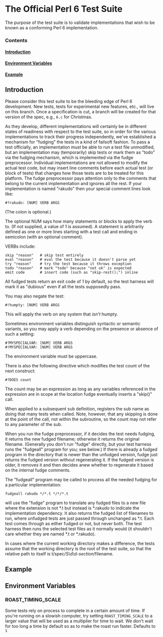 # The Official Perl 6 Test Suite

The purpose of the test suite is to validate implementations that wish to be known
as a conforming Perl 6 implementation.

### Contents

####  [Introduction](#introduction-1)

####  [Environment Variables](#environment-variables-1)

####  [Example](#example-1)

## Introduction

Please consider this test suite to be the bleeding edge of Perl 6
development. New tests, tests for experimental new features, etc.,
will live on this branch. Once a specification is cut, a branch
will be created for that version of the spec, e.g., `6.c` for Christmas.

As they develop, different implementations will certainly be in
different states of readiness with respect to the test suite, so
in order for the various implementations to track their progress
independently, we've established a mechanism for "fudging" the
tests in a kind of failsoft fashion.  To pass a test officially,
an implementation must be able to run a test file unmodified, but an
implementation may (temporarily) skip tests or mark them as "todo" via
the fudging mechanism, which is implemented via the fudge preprocessor.
Individual implementations are not allowed to modify the actual test
code, but may insert line comments before each actual test (or block
of tests) that changes how those tests are to be treated for this
platform.  The fudge preprocessor pays attention only to the comments
that belong to the current implementation and ignores all the rest.  If your
implementation is named "rakudo" then your special comment lines look like:

    #?rakudo: [NUM] VERB ARGS

(The colon is optional.)

The optional NUM says how many statements or blocks to apply the
verb to.  (If not supplied, a value of 1 is assumed).  A statement
is arbitrarily defined as one or more lines starting with a test call
and ending in semicolon (with an optional comment).

VERBs include:

    skip "reason"	# skip test entirely
    eval "reason"	# eval the test because it doesn't parse yet
    try "reason"	# try the test because it throws exception
    todo "reason"	# mark "todo" because "not ok" is expected
    emit code		# insert code (such as "skip-rest();") inline

All fudged tests return an exit code of 1 by default, so the test harness
will mark it as "dubious" even if all the tests supposedly pass.

You may also negate the test:

    #!humpty: [NUM] VERB ARGS

This will apply the verb on any system that *isn't* humpty.

Sometimes environment variables distinguish syntactic or semantic
variants, so you may apply a verb depending on the presence or absence
of such a setting:

    #?MYSPECIALVAR: [NUM] VERB ARGS
    #!MYSPECIALVAR: [NUM] VERB ARGS

The environment variable must be uppercase.

There is also the following directive which modifies the test count of
the next construct:

    #?DOES count

The count may be an expression as long as any variables referenced in
the expression are in scope at the location fudge eventually inserts a
"skip()" call.

When applied to a subsequent sub definition, registers the sub name as
doing that many tests when called.  Note, however, that any skipping
is done at the point of the call, not within the subroutine, so the count
may not refer to any parameter of the sub.

When you run the fudge preprocessor, if it decides the test needs
fudging, it returns the new fudged filename; otherwise it returns
the original filename.  (Generally you don't run "fudge" directly,
but your test harness runs the "fudgeall" program for you; see below.)
If there is already a fudged program in the directory that is newer
than the unfudged version, fudge just returns the fudged version
without regenerating it.  If the fudged version is older, it removes
it and then decides anew whether to regenerate it based on the internal
fudge comments.

The "fudgeall" program may be called to process all the needed fudging
for a particular implementation:

    fudgeall rakudo */*.t */*/*.t

will use the "fudge" program to translate any fudged files to a new
file where the extension is not *.t but instead is *.rakudo to indicate
the implementation dependency.  It also returns the fudged list of filenames
to run, where unfudged tests are just passed through unchanged as *.t.
Each test comes through as either fudged or not, but never both.
The test harness then runs the selected test files as it normally
would (it shouldn't care whether they are named *.t or *.rakudo).

In cases where the current working directory makes a difference, the tests
assume that the working directory is the root of the test suite, so that the
relative path to itself is t/spec/S\d\d-$section/$filename.

## Example

## Environment Variables

### **ROAST_TIMING_SCALE**

Some tests rely on process to complete in a certain amount of time. If you're
running on a slowish computer, try setting `ROAST_TIMING_SCALE` to a larger
value that will be used as a multiplier for time to wait. We don't wait for
too long a time by default so as to make the roast run faster.  Defaults to `1`
